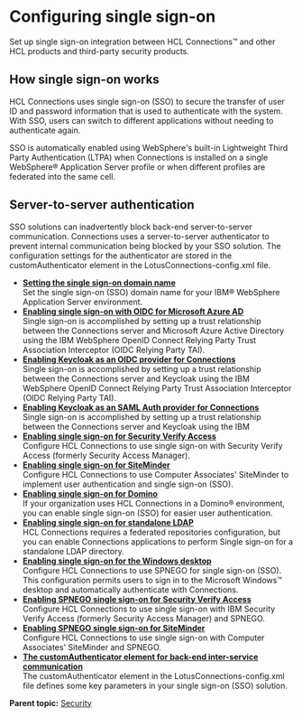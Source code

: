 # Configuring single sign-on 

Set up single sign-on integration between HCL Connections™ and other HCL products and third-party security products.

## How single sign-on works 

HCL Connections uses single sign-on \(SSO\) to secure the transfer of user ID and password information that is used to authenticate with the system. With SSO, users can switch to different applications without needing to authenticate again.

SSO is automatically enabled using WebSphere's built-in Lightweight Third Party Authentication \(LTPA\) when Connections is installed on a single WebSphere® Application Server profile or when different profiles are federated into the same cell.

## Server-to-server authentication 

SSO solutions can inadvertently block back-end server-to-server communication. Connections uses a server-to-server authenticator to prevent internal communication being blocked by your SSO solution. The configuration settings for the authenticator are stored in the customAuthenticator element in the LotusConnections-config.xml file.

-   **[Setting the single sign-on domain name](../secure/t_set_SSO_domain-name.md)**  
Set the single sign-on \(SSO\) domain name for your IBM® WebSphere Application Server environment.
-   **[Enabling single sign-on with OIDC for Microsoft Azure AD](../secure/c_azure_oidc_container.md)**  
Single sign-on is accomplished by setting up a trust relationship between the Connections server and Microsoft Azure Active Directory using the IBM WebSphere OpenID Connect Relying Party Trust Association Interceptor \(OIDC Relying Party TAI\).
-   **[Enabling Keycloak as an OIDC provider for Connections](../secure/c_keycloak_oidc.md)**  
Single sign-on is accomplished by setting up a trust relationship between the Connections server and Keycloak using the IBM WebSphere OpenID Connect Relying Party Trust Association Interceptor (OIDC Relying Party TAI).
-   **[Enabling Keycloak as an SAML Auth provider for Connections](../secure/c_keycloak_saml.md)**  
Single sign-on is accomplished by setting up a trust relationship between the Connections server and Keycloak using the IBM
-   **[Enabling single sign-on for Security Verify Access](../secure/t_secure_with_tam.md)**  
Configure HCL Connections to use single sign-on with Security Verify Access (formerly Security Access Manager).
-   **[Enabling single sign-on for SiteMinder](../secure/t_secure_with_siteminder.md)**  
Configure HCL Connections to use Computer Associates' SiteMinder to implement user authentication and single sign-on \(SSO\).
-   **[Enabling single sign-on for Domino](../secure/t_secure_domino.md)**  
If your organization uses HCL Connections in a Domino® environment, you can enable single sign-on \(SSO\) for easier user authentication.
-   **[Enabling single sign-on for standalone LDAP](../secure/t_setup_standalone_ldap.md)**  
HCL Connections requires a federated repositories configuration, but you can enable Connections applications to perform Single sign-on for a standalone LDAP directory.
-   **[Enabling single sign-on for the Windows desktop](../secure/t_install_kerb_setup_spnego.md)**  
Configure HCL Connections to use SPNEGO for single sign-on \(SSO\). This configuration permits users to sign in to the Microsoft Windows™ desktop and automatically authenticate with Connections.
-   **[Enabling SPNEGO single sign-on for Security Verify Access](../secure/t_secure_with_tam-spnego.md)**  
Configure HCL Connections to use single sign-on with IBM Security Verify Access (formerly Security Access Manager) and SPNEGO.
-   **[Enabling SPNEGO single sign-on for SiteMinder](../secure/t_secure_with_siteminder_SPNEGO.md)**  
Configure HCL Connections to use single sign-on with Computer Associates' SiteMinder and SPNEGO.
-   **[The customAuthenticator element for back-end inter-service communication](../secure/r_custom-authenticator.md)**  
The customAuthenticator element in the LotusConnections-config.xml file defines some key parameters in your single sign-on \(SSO\) solution.

**Parent topic:** [Security](../secure/c_sec_overview.md)
